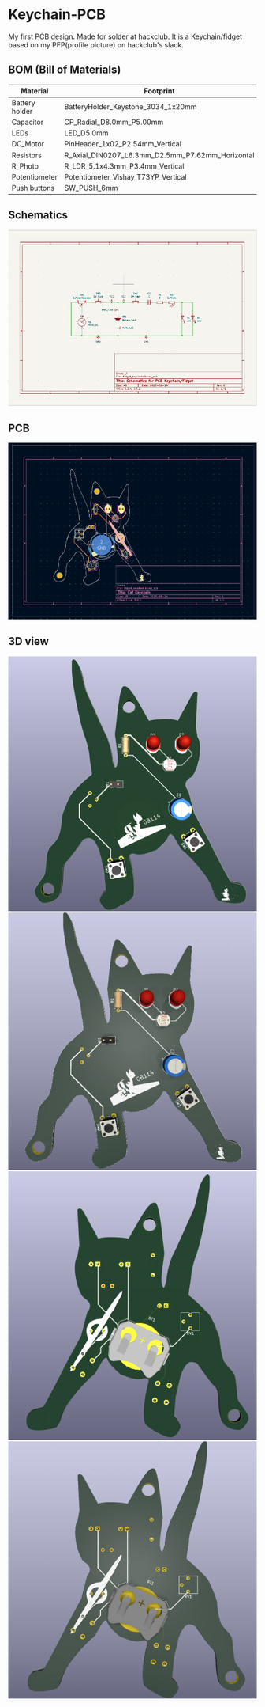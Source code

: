 # Keychain-PCB
My first PCB design. Made for solder at hackclub.
It is a Keychain/fidget based on my PFP(profile picture) on hackclub's slack.
## BOM (Bill of Materials)
| Material        | Footprint                                  | Quantity |
|-----------------|--------------------------------------------|----------|
| Battery holder  | BatteryHolder_Keystone_3034_1x20mm         | 1        |
| Capacitor       | CP_Radial_D8.0mm_P5.00mm                   | 1        |
| LEDs            | LED_D5.0mm                                 | 2        |
| DC_Motor        | PinHeader_1x02_P2.54mm_Vertical            | 1        |
| Resistors       | R_Axial_DIN0207_L6.3mm_D2.5mm_P7.62mm_Horizontal | 2        |
| R_Photo         | R_LDR_5.1x4.3mm_P3.4mm_Vertical            | 1        |
| Potentiometer   | Potentiometer_Vishay_T73YP_Vertical        | 1        |
| Push buttons    | SW_PUSH_6mm                                | 2        |

## Schematics
![Sch](images/Sch.png)
## PCB
![PCB](images/PCB.png)
## 3D view
![3D front](images/3Dfront.png)
![3D front rendered](images/3Dfrontrendered.png)
![3D back](images/3Dback.png)
![3D back rendered](images/3Dbackrendered.png)
